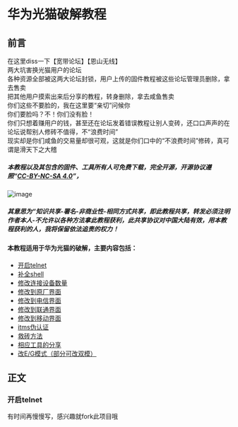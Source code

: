 # 华为光猫破解教程
## 前言
在这里diss一下【宽带论坛】【恩山无线】  
两大坑害换光猫用户的论坛  
各种资源全部被这两大论坛封锁，用户上传的固件教程被这些论坛管理员删除，拿去售卖  
把其他用户摸索出来后分享的教程，转身删除，拿去咸鱼售卖  
你们这些不要脸的，我在这里要“亲切”问候你  
你们要脸吗？不！你们没有脸！  
你们只想着赚用户的钱，甚至还在论坛发着错误教程让别人变砖，还口口声声的在论坛说帮别人修砖不值得，不“浪费时间”  
现实却是你们咸鱼的交易量却很可观，这就是你们口中的“不浪费时间”修砖，真可谓是滑天下之大稽  
##### 本教程以及其包含的固件、工具所有人可免费下载，完全开源，开源协议遵照“[CC-BY-NC-SA 4.0](https://creativecommons.org/licenses/by-nc-sa/4.0/deed.zh)”，
![image](https://i.creativecommons.org/l/by-nc-sa/4.0/88x31.png)
##### 其意思为“知识共享-署名-非商业性-相同方式共享，即此教程共享，转发必须注明作者本人-不允许以各种方法拿此教程获利，此共享协议对中国大陆有效，用本教程获利的人，我将保留依法追责的权力！

#### 本教程适用于华为光猫的破解，主要内容包括：
- [开启telnet](#开启telnet)
- [补全shell](#补全shell)
- [修改连接设备数量](#修改连接设备数量)
- [修改到原厂界面](#修改到原厂界面)
- [修改到电信界面](#修改到电信界面)
- [修改到联通界面](#修改到联通界面)
- [修改到移动界面](#修改到移动界面)
- [itms伪认证](#itms伪认证)
- [救砖方法](#救砖方法)
- [相应工具的分享](#相应工具的分享)
- [改E/G模式（部分可改双模）](#改E/G模式)  
## 正文
### 开启telnet

有时间再慢慢写，感兴趣就fork此项目哦